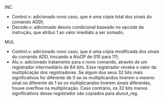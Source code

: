 INC
- Control.v: adicionado novo caso, que é uma cópia total dos sinais do comando ADDI;
- Decode.v: adicionado desvio condicional baseado no opcode da instrução, que atribui 1 ao valor imediato a ser somado.

MUL
- Control.v: adicionado novo caso, que é uma cópia modificada dos sinais do comando ADD, trocando a AluOP de 010 para 111;
- Alu.v: adicionado tratamento para o novo comando, através de um registrador intermediário de 64 bits. Esse registrador recebe o valor da multiplicação dos registradores. Se algum dos seus 32 bits mais significativos for diferente de 0 se os multiplicandos tiverem o mesmo sinal ou diferente de 1 se os multiplicandos tiverem sinais diferentes, houve overflow na multiplicação. Caso contrário, os 32 bits menos significativos desse registrador são copiados para aluout_reg.

